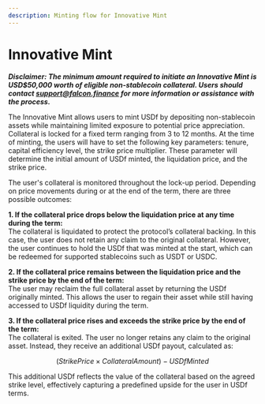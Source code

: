 ```yaml
---
description: Minting flow for Innovative Mint
---
```


# Innovative Mint

_**Disclaimer: The minimum amount required to initiate an Innovative Mint is USD$50,000 worth of eligible non-stablecoin collateral. Users should contact support@falcon.finance for more information or assistance with the process.**_

The Innovative Mint allows users to mint USDf by depositing non-stablecoin assets while maintaining limited exposure to potential price appreciation. Collateral is locked for a fixed term ranging from 3 to 12 months. At the time of minting, the users will have to set the following key parameters: tenure, capital efficiency level, the strike price multiplier. These parameter will determine the initial amount of USDf minted, the liquidation price, and the strike price.

The user's collateral is monitored throughout the lock-up period. Depending on price movements during or at the end of the term, there are three possible outcomes:

**1. If the collateral price drops below the liquidation price at any time during the term:**\
The collateral is liquidated to protect the protocol’s collateral backing. In this case, the user does not retain any claim to the original collateral. However, the user continues to hold the USDf that was minted at the start, which can be redeemed for supported stablecoins such as USDT or USDC.

**2. If the collateral price remains between the liquidation price and the strike price by the end of the term:**\
The user may reclaim the full collateral asset by returning the USDf originally minted. This allows the user to regain their asset while still having accessed to USDf liquidity during the term.

**3. If the collateral price rises and exceeds the strike price by the end of the term:**\
The collateral is exited. The user no longer retains any claim to the original asset. Instead, they receive an additional USDf payout, calculated as:&#x20;

$$
(Strike Price × Collateral Amount) − USDf Minted
$$

This additional USDf reflects the value of the collateral based on the agreed strike level, effectively capturing a predefined upside for the user in USDf terms.
